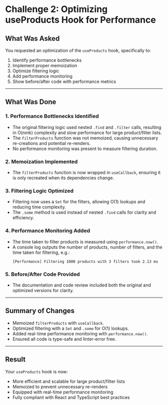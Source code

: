 # Challenge 2: Optimizing useProducts Hook for Performance

## What Was Asked

You requested an optimization of the `useProducts` hook, specifically to:

1. Identify performance bottlenecks
2. Implement proper memoization
3. Optimize filtering logic
4. Add performance monitoring
5. Show before/after code with performance metrics

---

## What Was Done

### 1. **Performance Bottlenecks Identified**

- The original filtering logic used nested `.find` and `.filter` calls, resulting in O(n*m*k) complexity and slow performance for large product/filter lists.
- The `filterProducts` function was not memoized, causing unnecessary re-creations and potential re-renders.
- No performance monitoring was present to measure filtering duration.

### 2. **Memoization Implemented**

- The `filterProducts` function is now wrapped in `useCallback`, ensuring it is only recreated when its dependencies change.

### 3. **Filtering Logic Optimized**

- Filtering now uses a `Set` for the filters, allowing O(1) lookups and reducing time complexity.
- The `.some` method is used instead of nested `.find` calls for clarity and efficiency.

### 4. **Performance Monitoring Added**

- The time taken to filter products is measured using `performance.now()`.
- A console log outputs the number of products, number of filters, and the time taken for filtering, e.g.:
  ```
  [Performance] Filtering 1000 products with 3 filters took 2.13 ms
  ```

### 5. **Before/After Code Provided**

- The documentation and code review included both the original and optimized versions for clarity.

---

## Summary of Changes

- Memoized `filterProducts` with `useCallback`.
- Optimized filtering with a `Set` and `.some` for O(1) lookups.
- Added real-time performance monitoring with `performance.now()`.
- Ensured all code is type-safe and linter-error free.

---

## Result

Your `useProducts` hook is now:

- More efficient and scalable for large product/filter lists
- Memoized to prevent unnecessary re-renders
- Equipped with real-time performance monitoring
- Fully compliant with React and TypeScript best practices
